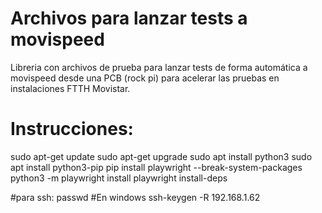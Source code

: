 # Archivos para lanzar tests a movispeed
Libreria con archivos de prueba para lanzar tests de forma automática a movispeed desde una PCB (rock pi) 
para acelerar las pruebas en instalaciones FTTH Movistar.




# Instrucciones:
sudo apt-get update
sudo apt-get upgrade
sudo apt install python3
sudo apt install python3-pip
pip install playwright --break-system-packages
python3 -m playwright install
playwright install-deps

#para ssh:
passwd 
#En windows
ssh-keygen -R 192.168.1.62
